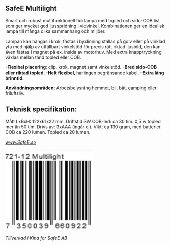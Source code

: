 ## **SafeE Multilight**

Smart och robust multifunktionell ficklampa med topled och sido-COB list som ger mycket god ljusspridning i vidvinkel. Kombinationen ger en idealisk lampa till många olika sammanhang och miljöer.

Lampan kan hängas i krok, fästas i byxlinning ställas på golv eller på vinklad yta med hjälp av utfällbart vinkelstöd för precis rätt riktad ljusbild, den kan även fästas i magnet på ex. insida av motorhuv. Med extra knapptryckning växlas mellan tänd topled eller COB.

**-Flexibel placering**: clip, krok, magnet samt vinkelstöd. **-Bred sido-COB eller riktad topled. -Helt flexibel**, har ingen begränsande kabel. **-Extra lång brinntid.**

**Användningsområden:** Arbetsbelysning hemmet, bil, båt, camping eller friluftsliv.

## **Teknisk specifikation:**

Mått LxBxH: 122x61x22 mm. Driftstid 3W COB-led: ca 30 tim. 0,5 w topled mer än 50 tim. Drivs av: 3xAAA (ingår ej). Vikt: ca 130 gram, med batterier. COB ca 220 lumen. Topled ca 20 lumen.

*www.SafeE.se*

![](images/_page_0_Picture_8.jpeg)

 *Tillverkad i Kina för SafeE AB*